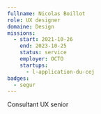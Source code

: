 ```yaml
---
fullname: Nicolas Boillot
role: UX designer
domaine: Design
missions:
  - start: 2021-10-26
    end: 2023-10-25
    status: service
    employer: OCTO
    startups:
      - l-application-du-cej
badges:
  - segur
---
```

Consultant UX senior